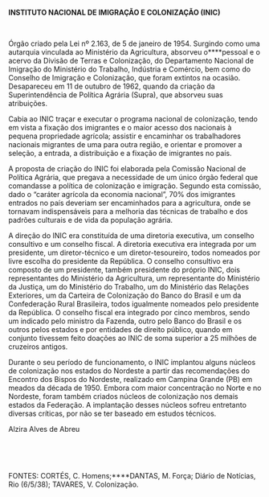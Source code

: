 **INSTITUTO NACIONAL DE IMIGRAÇÃO E COLONIZAÇÃO (INIC)**

 

Órgão criado pela Lei nº 2.163, de 5 de janeiro de 1954. Surgindo como
uma autarquia vinculada ao Ministério da Agricultura, absorveu
o****pessoal e o acervo da Divisão de Terras e Colonização, do
Departamento Nacional de Imigração do Ministério do Trabalho, Indústria
e Comércio, bem como do Conselho de Imigração e Colonização, que foram
extintos na ocasião. Desapareceu em 11 de outubro de 1962, quando da
criação da Superintendência de Política Agrária (Supra), que absorveu
suas atribuições.

Cabia ao INIC traçar e executar o programa nacional de colonização,
tendo em vista a fixação dos imigrantes e o maior acesso dos nacionais à
pequena propriedade agrícola; assistir e encaminhar os trabalhadores
nacionais migrantes de uma para outra região, e orientar e promover a
seleção, a entrada, a distribuição e a fixação de imigrantes no país.

A proposta de criação do INIC foi elaborada pela Comissão Nacional de
Política Agrária, que pregava a necessidade de um único órgão federal
que comandasse a política de colonização e imigração. Segundo esta
comissão, dado o “caráter agrícola da economia nacional”, 70% dos
imigrantes entrados no país deveriam ser encaminhados para a
agricultura, onde se tornavam indispensáveis para a melhoria das
técnicas de trabalho e dos padrões culturais e de vida da população
agrária.

A direção do INIC era constituída de uma diretoria executiva, um
conselho consultivo e um conselho fiscal. A diretoria executiva era
integrada por um presidente, um diretor-técnico e um diretor-tesoureiro,
todos nomeados por livre escolha do presidente da República. O conselho
consultivo era composto de um presidente, também presidente do próprio
INIC, dois representantes do Ministério da Agricultura, um representante
do Ministério da Justiça, um do Ministério do Trabalho, um do Ministério
das Relações Exteriores, um da Carteira de Colonização do Banco do
Brasil e um da Confederação Rural Brasileira, todos igualmente nomeados
pelo presidente da República. O conselho fiscal era integrado por cinco
membros, sendo um indicado pelo ministro da Fazenda, outro pelo Banco do
Brasil e os outros pelos estados e por entidades de direito público,
quando em conjunto tivessem feito doações ao INIC de soma superior a 25
milhões de cruzeiros antigos.

Durante o seu período de funcionamento, o INIC implantou alguns núcleos
de colonização nos estados do Nordeste a partir das recomendações do
Encontro dos Bispos do Nordeste, realizado em Campina Grande (PB) em
meados da década de 1950. Embora com maior concentração no Norte e no
Nordeste, foram também criados núcleos de colonização nos demais estados
da Federação. A implantação desses núcleos sofreu entretanto diversas
críticas, por não se ter baseado em estudos técnicos.

Alzira Alves de Abreu

 

 

FONTES: CORTÉS, C. Homens;****DANTAS, M. Força; Diário de Notícias, Rio
(6/5/38); TAVARES, V. Colonização.

 
